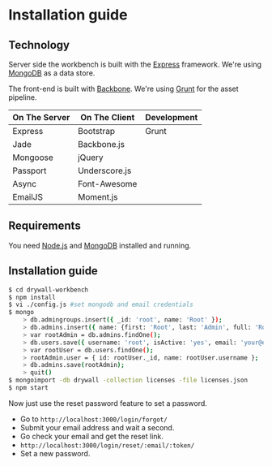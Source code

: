 # Installation guide

## Technology

Server side the workbench is built with the [Express](http://expressjs.com/)
framework. We're using [MongoDB](http://www.mongodb.org/) as a data store.

The front-end is built with [Backbone](http://backbonejs.org/).
We're using [Grunt](http://gruntjs.com/) for the asset pipeline.

| On The Server | On The Client  | Development |
| ------------- | -------------- | ----------- |
| Express       | Bootstrap      | Grunt       |
| Jade          | Backbone.js    |             |
| Mongoose      | jQuery         |             |
| Passport      | Underscore.js  |             |
| Async         | Font-Awesome   |             |
| EmailJS       | Moment.js      |             |

## Requirements

You need [Node.js](http://nodejs.org/download/) and
[MongoDB](http://www.mongodb.org/downloads) installed and running.

## Installation guide
```bash
$ cd drywall-workbench
$ npm install
$ vi ./config.js #set mongodb and email credentials
$ mongo
    > db.admingroups.insert({ _id: 'root', name: 'Root' });
    > db.admins.insert({ name: {first: 'Root', last: 'Admin', full: 'Root Admin'}, groups: ['root'] });
    > var rootAdmin = db.admins.findOne();
    > db.users.save({ username: 'root', isActive: 'yes', email: 'your@email.addy', roles: {admin: rootAdmin._id} });
    > var rootUser = db.users.findOne();
    > rootAdmin.user = { id: rootUser._id, name: rootUser.username };
    > db.admins.save(rootAdmin);
    > quit()
$ mongoimport -db drywall -collection licenses -file licenses.json
$ npm start
```

Now just use the reset password feature to set a password.

 - Go to `http://localhost:3000/login/forgot/`
 - Submit your email address and wait a second.
 - Go check your email and get the reset link.
 - `http://localhost:3000/login/reset/:email/:token/`
 - Set a new password.

